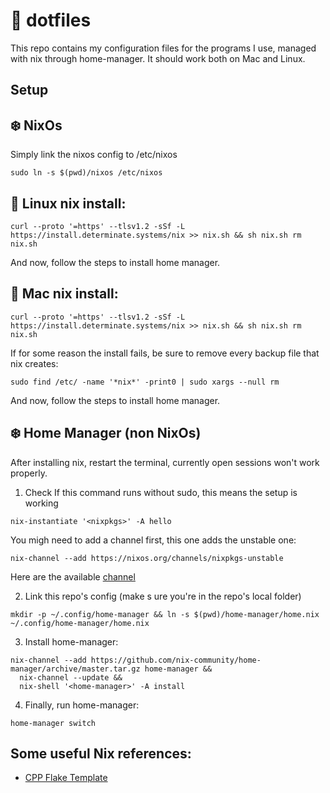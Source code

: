 # 📓 dotfiles

This repo contains my configuration files for the programs I use, managed with nix through home-manager.
It should work both on Mac and Linux.

##  Setup
## ❄️ NixOs
Simply link the nixos config to /etc/nixos
```
sudo ln -s $(pwd)/nixos /etc/nixos
```
## 🐧 Linux  nix install:
```
curl --proto '=https' --tlsv1.2 -sSf -L https://install.determinate.systems/nix >> nix.sh && sh nix.sh rm nix.sh
```

And now, follow the steps to install home manager.
## 🍎 Mac nix install:
```
curl --proto '=https' --tlsv1.2 -sSf -L https://install.determinate.systems/nix >> nix.sh && sh nix.sh rm nix.sh
```

If for some reason the install fails, be sure to remove every
backup file that nix creates:
```
sudo find /etc/ -name '*nix*' -print0 | sudo xargs --null rm
```
And now, follow the steps to install home manager.

## ❄️  Home Manager (non NixOs)
After installing nix, restart the terminal, currently open sessions won't work properly.
1. Check If this command runs without sudo, this means the setup is working
```
nix-instantiate '<nixpkgs>' -A hello
```
You migh need to add a channel first, this one adds the unstable one:
```
nix-channel --add https://nixos.org/channels/nixpkgs-unstable
```
Here are the available [channel](https://channels.nixos.org/)

2. Link this repo's config (make s
ure you're in the repo's local folder)
```
mkdir -p ~/.config/home-manager && ln -s $(pwd)/home-manager/home.nix ~/.config/home-manager/home.nix
```
3. Install home-manager:
```
nix-channel --add https://github.com/nix-community/home-manager/archive/master.tar.gz home-manager &&
  nix-channel --update &&
  nix-shell '<home-manager>' -A install
```
4. Finally, run home-manager:
```
home-manager switch
```

## Some useful Nix references:

- [CPP Flake Template](https://github.com/nkoturovic/cpp-nix-project-template)  
